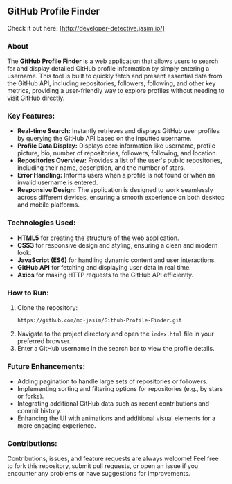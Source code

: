 ## GitHub Profile Finder

Check it out here: [http://developer-detective.jasim.io/]

### About
The **GitHub Profile Finder** is a web application that allows users to search for and display detailed GitHub profile information by simply entering a username. This tool is built to quickly fetch and present essential data from the GitHub API, including repositories, followers, following, and other key metrics, providing a user-friendly way to explore profiles without needing to visit GitHub directly.

### Key Features:
- **Real-time Search:** Instantly retrieves and displays GitHub user profiles by querying the GitHub API based on the inputted username.
- **Profile Data Display:** Displays core information like username, profile picture, bio, number of repositories, followers, following, and location.
- **Repositories Overview:** Provides a list of the user's public repositories, including their name, description, and the number of stars.
- **Error Handling:** Informs users when a profile is not found or when an invalid username is entered.
- **Responsive Design:** The application is designed to work seamlessly across different devices, ensuring a smooth experience on both desktop and mobile platforms.

### Technologies Used:
- **HTML5** for creating the structure of the web application.
- **CSS3** for responsive design and styling, ensuring a clean and modern look.
- **JavaScript (ES6)** for handling dynamic content and user interactions.
- **GitHub API** for fetching and displaying user data in real time.
- **Axios** for making HTTP requests to the GitHub API efficiently.

### How to Run:
1. Clone the repository:
   ```bash
   https://github.com/mo-jasim/Github-Profile-Finder.git
   ```
2. Navigate to the project directory and open the `index.html` file in your preferred browser.
3. Enter a GitHub username in the search bar to view the profile details.

### Future Enhancements:
- Adding pagination to handle large sets of repositories or followers.
- Implementing sorting and filtering options for repositories (e.g., by stars or forks).
- Integrating additional GitHub data such as recent contributions and commit history.
- Enhancing the UI with animations and additional visual elements for a more engaging experience.

### Contributions:
Contributions, issues, and feature requests are always welcome! Feel free to fork this repository, submit pull requests, or open an issue if you encounter any problems or have suggestions for improvements.
